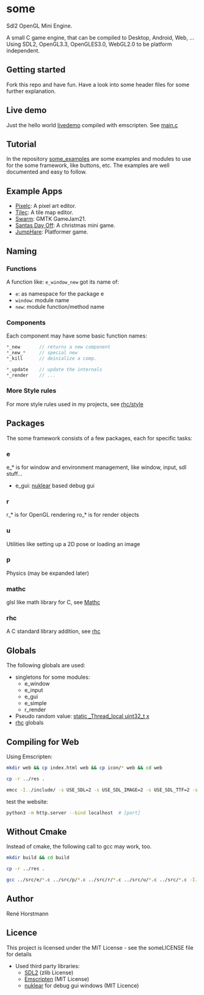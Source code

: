 # some

Sdl2 OpenGL Mini Engine.

A small C game engine, that can be compiled to Desktop, Android, Web, ... Using SDL2, OpenGL3.3, OpenGLES3.0, WebGL2.0
to be platform independent.

## Getting started

Fork this repo and have fun. Have a look into some header files for some further explanation.

## Live demo 
Just the hello world [livedemo](https://renehorstmann.github.io/some) compiled with emscripten.
See [main.c](src/main.c)

## Tutorial

In the repository [some_examples](https://github.com/renehorstmann/some_examples) are some examples and modules to use for the some framework, like buttons, etc.
The examples are well documented and easy to follow.

## Example Apps

- [Pixelc](https://github.com/renehorstmann/Pixelc): A pixel art editor.
- [Tilec](https://github.com/renehorstmann/Tilec): A tile map editor.
- [Swarm](https://github.com/renehorstmann/GMTKgamejam21): GMTK GameJam21.
- [Santas Day Off](https://github.com/renehorstmann/SantasDayOff): A christmas mini game.
- [JumpHare](https://github.com/renehorstmann/JumpHare): Platformer game.

## Naming

### Functions

A function like: `e_window_new` got its name of:

- `e`: as namespace for the package e
- `window`: module name
- `new`: module function/method name

### Components

Each component may have some basic function names:

```c
*_new       // returns a new component
*_new_*     // special new
*_kill      // deinialize a comp.

*_update    // update the internals
*_render    // ...
```

### More Style rules

For more style rules used in my projects, see [rhc/style](https://github.com/renehorstmann/rhc)

## Packages

The some framework consists of a few packages, each for specific tasks:

### e

e_* is for window and environment management, like window, input, sdl stuff...

- e_gui: [nuklear](https://github.com/Immediate-Mode-UI/Nuklear) based debug gui

### r

r_* is for OpenGL rendering ro_* is for render objects

### u

Utilities like setting up a 2D pose or loading an image

### p

Physics (may be expanded later)

### mathc

glsl like math library for C, see [Mathc](https://github.com/renehorstmann/Mathc)

### rhc

A C standard library addition, see [rhc](https://github.com/renehorstmann/rhc)

## Globals

The following globals are used:

- singletons for some modules:
    - e_window
    - e_input
    - e_gui
    - e_simple
    - r_render
- Pseudo random value: [static _Thread_local uint32_t x](src/u/u_prandom.c)
- [rhc](https://github.com/renehorstmann/rhc) globals

## Compiling for Web

Using Emscripten:

```sh
mkdir web && cp index.html web && cp icon/* web && cd web
```

```sh
cp -r ../res .
```

```sh
emcc -I../include/ -s USE_SDL=2 -s USE_SDL_IMAGE=2 -s USE_SDL_TTF=2 -s FULL_ES3=1 -s EXPORTED_FUNCTIONS='["_main", "_e_io_idbfs_synced", "_e_io_file_upload_done"]' -s EXPORTED_RUNTIME_METHODS=FS -s SDL2_IMAGE_FORMATS='["png"]'  --preload-file ./res -s ALLOW_MEMORY_GROWTH=1 -s ASYNCIFY=1 -s EXIT_RUNTIME=1 -s FETCH=1 -lidbfs.js -DOPTION_GLES -DOPTION_SDL -DOPTION_TTF -DOPTION_FETCH ../src/e/*.c ../src/p/*.c ../src/r/*.c ../src/u/*.c ../src/*.c -o index.js
```

test the website:
```sh
python3 -m http.server --bind localhost  # [port]
```

## Without Cmake

Instead of cmake, the following call to gcc may work, too.

```sh
mkdir build && cd build

cp -r ../res .

gcc ../src/e/*.c ../src/p/*.c ../src/r/*.c ../src/u/*.c ../src/*.c -I../include/ $(sdl2-config --cflags --libs) -lSDL2_image -lSDL2_ttf -lcurl -lglew32 -lopengl32 -lglu32 -DOPTION_GLEW -DOPTION_SDL -DOPTION_TTF -DOPTION_FETCH -o some
```

## Author

René Horstmann

## Licence

This project is licensed under the MIT License - see the someLICENSE file for details

- Used third party libraries:
    - [SDL2](https://www.libsdl.org/) (zlib License)
    - [Emscripten](emscripten.org) (MIT License)
    - [nuklear](https://github.com/Immediate-Mode-UI/Nuklear) for debug gui windows (MIT Licence)
